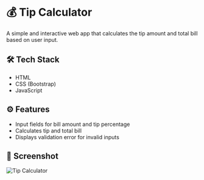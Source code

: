# 💰 Tip Calculator

A simple and interactive web app that calculates the tip amount and total bill based on user input.

## 🛠️ Tech Stack

- HTML  
- CSS (Bootstrap)  
- JavaScript  

## ⚙️ Features

- Input fields for bill amount and tip percentage  
- Calculates tip and total bill  
- Displays validation error for invalid inputs  

## 📸 Screenshot

![Tip Calculator](https://d1tgh8fmlzexmh.cloudfront.net/ccbp-dynamic-webapps/tip-calculator-img.png)
